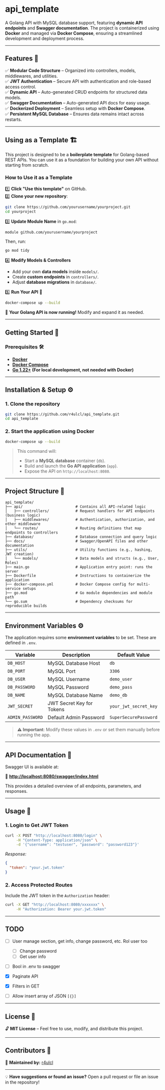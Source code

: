 # **api_template**

A Golang API with MySQL database support, featuring **dynamic API endpoints** and **Swagger documentation**. The project is containerized using **Docker** and managed via **Docker Compose**, ensuring a streamlined development and deployment process.

---

## **Features** 🌟

✅ **Modular Code Structure** – Organized into controllers, models, middlewares, and utilities.  
✅ **JWT Authentication** – Secure API with authentication and role-based access control.  
✅ **Dynamic API** – Auto-generated CRUD endpoints for structured data models.  
✅ **Swagger Documentation** – Auto-generated API docs for easy usage.  
✅ **Dockerized Deployment** – Seamless setup with **Docker Compose**.  
✅ **Persistent MySQL Database** – Ensures data remains intact across restarts.  

---

## **Using as a Template** 🏗️

This project is designed to be a **boilerplate template** for Golang-based REST APIs. You can use it as a foundation for building your own API without starting from scratch.

### **How to Use it as a Template**
1️⃣ **Click "Use this template"** on GitHub.  
2️⃣ **Clone your new repository**:  
   ```sh
   git clone https://github.com/yourusername/yourproject.git
   cd yourproject
   ```
3️⃣ **Update Module Name** in `go.mod`:  
   ```sh
   module github.com/yourusername/yourproject
   ```
   Then, run:
   ```sh
   go mod tidy
   ```
4️⃣ **Modify Models & Controllers**  
   - Add your own **data models** inside `models/`.
   - Create **custom endpoints** in `controllers/`.
   - Adjust **database migrations** in `database/`.

5️⃣ **Run Your API** 🚀  
   ```sh
   docker-compose up --build
   ```

🎉 **Your Golang API is now running!** Modify and expand it as needed.

--- 

## **Getting Started** 🏁

### **Prerequisites** 🛠️

- **[Docker](https://www.docker.com/get-started)**
- **[Docker Compose](https://docs.docker.com/compose/install/)**
- **[Go 1.22+](https://go.dev/doc/install) (For local development, not needed with Docker)**

---

## **Installation & Setup** ⚙️

### **1. Clone the repository**
```sh
git clone https://github.com/r4ulcl/api_template.git
cd api_template
```

### **2. Start the application using Docker**
```sh
docker-compose up --build
```

> This command will:
> - Start a **MySQL database** container (`db`).
> - Build and launch the **Go API application** (`app`).
> - Expose the API on `http://localhost:8080`.

---

## **Project Structure** 📂

```
api_template/
├── api/                        # Contains all API-related logic
│   ├── controllers/            # Request handlers for API endpoints (business logic)
│   ├── middlewares/            # Authentication, authorization, and other middleware
│   └── routes/                 # Routing definitions that map endpoints to controllers
├── database/                   # Database connection and query logic
├── docs/                       # Swagger/OpenAPI files and other documentation
├── utils/                      # Utility functions (e.g., hashing, JWT creation)
│   └── models/                 # Data models and structs (e.g., User, Roles)
├── main.go                     # Application entry point: runs the server
├── Dockerfile                  # Instructions to containerize the application
├── docker-compose.yml          # Docker Compose config for multi-service setups
├── go.mod                      # Go module dependencies and module path
└── go.sum                      # Dependency checksums for reproducible builds
```

---

## **Environment Variables** ⚙️

The application requires some **environment variables** to be set. These are defined in `.env`.

| Variable      | Description                  | Default Value |
|--------------|-------------------------------|--------------|
| `DB_HOST`    | MySQL Database Host           | `db` |
| `DB_PORT`    | MySQL Port                    | `3306` |
| `DB_USER`    | MySQL Username                | `demo_user` |
| `DB_PASSWORD` | MySQL Password               | `demo_pass` |
| `DB_NAME`    | MySQL Database Name           | `demo_db` |
| `JWT_SECRET` | JWT Secret Key for Tokens     | `your_jwt_secret_key` |
| `ADMIN_PASSWORD` | Default Admin Password    | `SuperSecurePassword` |

> **⚠️ Important**: Modify these values in `.env` or set them manually before running the app.

---

## **API Documentation** 📖

Swagger UI is available at:

📌 **[http://localhost:8080/swagger/index.html](http://localhost:8080/swagger/index.html)**

This provides a detailed overview of all endpoints, parameters, and responses.

---

## **Usage** 🚀

### **1. Login to Get JWT Token**
```sh
curl -X POST "http://localhost:8080/login" \
     -H "Content-Type: application/json" \
     -d '{"username": "testuser", "password": "password123"}'
```
_Response:_
```json
{
  "token": "your.jwt.token"
}
```

### **2. Access Protected Routes**
Include the JWT token in the `Authorization` header:
```sh
curl -X GET "http://localhost:8080/xxxxxxx" \
     -H "Authorization: Bearer your.jwt.token"
```

---

## **TODO**

- [ ] User manage section, get info, change password, etc. Rol user too
   - [ ] Change password
   - [ ] Get user info
- [ ] Bool in .env to swagger
- [x] Paginate API
- [x] Filters in GET
- [ ] Allow insert array of JSON `[{}]`


---

## **License** 📜

🔓 **MIT License** – Feel free to use, modify, and distribute this project.

---

## **Contributors** 🤝

🚀 **Maintained by:** [r4ulcl](https://github.com/r4ulcl)

---

💡 **Have suggestions or found an issue?** Open a pull request or file an issue in the repository!
